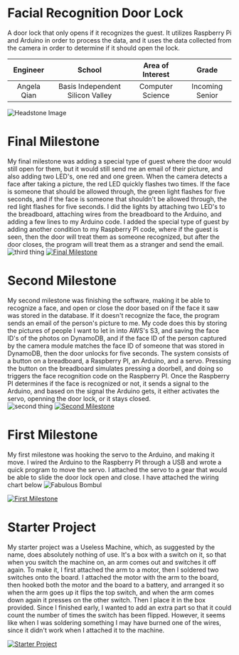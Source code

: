 # Facial Recognition Door Lock
A door lock that only opens if it recognizes the guest. It utilizes Raspberry Pi and Arduino in order to process the data, and it uses the data collected from the camera in order to determine if it should open the lock.

| **Engineer** | **School** | **Area of Interest** | **Grade** |
|:--:|:--:|:--:|:--:|
| Angela Qian | Basis Independent Silicon Valley | Computer Science | Incoming Senior

![Headstone Image](https://i.imgur.com/yruTXYJ.png)
  
# Final Milestone
My final milestone was adding a special type of guest where the door would still open for them, but it would still send me an email of their picture, and also adding two LED's, one red and one green. When the camera detects a face after taking a picture, the red LED quickly flashes two times. If the face is someone that should be allowed through, the green light flashes for five seconds, and if the face is someone that shouldn't be allowed through, the red light flashes for five seconds. I did the lights by attaching two LED's to the breadboard, attaching wires from the breadboard to the Arduino, and adding a few lines to my Arduino code. I added the special type of guest by adding another condition to my Raspberry PI code, where if the guest is seen, then the door will treat them as someone recognized, but after the door closes, the program will treat them as a stranger and send the email.
![third thing](https://i.imgur.com/7aD7ZFu.jpg)
[![Final Milestone](https://res.cloudinary.com/marcomontalbano/image/upload/v1612573869/video_to_markdown/images/youtube--F7M7imOVGug-c05b58ac6eb4c4700831b2b3070cd403.jpg )](https://www.youtube.com/watch?v=F7M7imOVGug&feature=emb_logo "Final Milestone")

# Second Milestone
My second milestone was finishing the software, making it be able to recognize a face, and open or close the door based on if the face it saw was stored in the database. If it doesn't recognize the face, the program sends an email of the person's picture to me. My code does this by storing the pictures of people I want to let in into AWS's S3, and saving the face ID's of the photos on DynamoDB, and if the face ID of the person captured by the camera module matches the face ID of someone that was stored in DynamoDB, then the door unlocks for five seconds. The system consists of a button on a breadboard, a Raspberry PI, an Arduino, and a servo. Pressing the button on the breadboard simulates pressing a doorbell, and doing so triggers the face recognition code on the Raspberry PI. Once the Raspberry PI determines if the face is recognized or not, it sends a signal to the Arduino, and based on the signal the Arduino gets, it either activates the servo, openning the door lock, or it stays closed.  
![second thing](https://i.imgur.com/05vbgva.jpg)
[![Second Milestone](https://img.youtube.com/vi/jp6as7RJs-g/maxresdefault.jpg)](https://www.youtube.com/watch?v=jp6as7RJs-g "Second Milestone")
# First Milestone
  

My first milestone was hooking the servo to the Arduino, and making it move. I wired the Arduino to the Raspberry PI through a USB and wrote a quick program to move the servo. I attached the servo to a gear that would be able to slide the door lock open and close. I have attached the wiring chart below
![Fabulous Bombul](https://user-images.githubusercontent.com/107577606/175604084-d2da880f-609b-4c51-8834-3e7a746f9182.png)

[![First Milestone](https://img.youtube.com/vi/HKv7XRAH6as/maxresdefault.jpg)](https://www.youtube.com/watch?v=HKv7XRAH6as "First Milestone")
# Starter Project
  

My starter project was a Useless Machine, which, as suggested by the name, does absolutely nothing of use. It's a box with a switch on it, so that when you switch the machine on, an arm comes out and switches it off again. To make it, I first attached the arm to a motor, then I soldered two switches onto the board. I attached the motor with the arm to the board, then hooked both the motor and the board to a battery, and arranged it so when the arm goes up it flips the top switch, and when the arm comes down again it presses on the other switch. Then I place it in the box provided. Since I finished early, I wanted to add an extra part so that it could count the number of times the switch has been flipped. However, it seems like when I was soldering something I may have burned one of the wires, since it didn't work when I attached it to the machine.

[![Starter Project](https://img.youtube.com/vi/3kA291cp7fM/maxresdefault.jpg)](https://www.youtube.com/watch?v=3kA291cp7fM "Starter Project")
